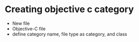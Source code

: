# Creating objective c category

- New file
- Objective-C file
- define category name, file type as category, and class

